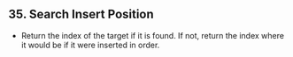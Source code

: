 ## 35. Search Insert Position

-   Return the index of the target if it is found. If not, return the index where it would be if it were inserted in order.
